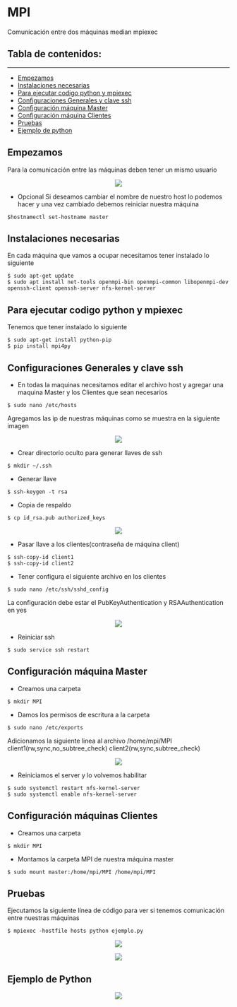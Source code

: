 # MPI
Comunicación entre dos máquinas median mpiexec
## Tabla de contenidos:
---
- [Empezamos](#empezamos)
- [Instalaciones necesarias](#instalaciones-necesarias)
- [Para ejecutar codigo python y mpiexec](#para-ejecutar-codigo-python-y-mpiexec)
- [Configuraciones Generales y clave ssh](#configuraciones-generales-y-clave-ssh) 
- [Configuración máquina Master](#configuración-maquina-master)
- [Configuración máquina Clientes](#configuración-maquinas-clientes)
- [Pruebas](#pruebas)
- [Ejemplo de python](#ejemplo-de-python)

## Empezamos
Para la comunicación entre las máquinas deben tener un mismo usuario

<p align="center"><img src="https://github.com/Gerardo25G/MPI/assets/49174524/84022712-563d-4641-9bef-244832fa31d1"/></p> 

- Opcional
Si deseamos cambiar el nombre de nuestro host lo podemos hacer y una vez cambiado debemos reiniciar nuestra máquina
```
$hostnamectl set-hostname master
``` 

## Instalaciones necesarias 
En cada máquina que vamos a ocupar necesitamos tener instalado lo siguiente 
```
$ sudo apt-get update
$ sudo apt install net-tools openmpi-bin openmpi-common libopenmpi-dev openssh-client openssh-server nfs-kernel-server
```
## Para ejecutar codigo python y mpiexec 
Tenemos que tener instalado lo siguiente
```
$ sudo apt-get install python-pip
$ pip install mpi4py
```
## Configuraciones Generales y clave ssh
- En todas la maquinas necesitamos editar el archivo host y agregar una maquina Master y los Clientes que sean necesarios
```
$ sudo nano /etc/hosts
```
Agregamos las ip de nuestras máquinas como se muestra en la siguiente imagen
<p align="center"><img src="https://github.com/Gerardo25G/MPI/assets/49174524/14f95487-8517-4284-97cc-9523f6aad8f3"/></p> 

- Crear directorio oculto para generar llaves de ssh
```
$ mkdir ~/.ssh
```
- Generar llave
```
$ ssh-keygen -t rsa
```
- Copia de respaldo
```
$ cp id_rsa.pub authorized_keys
```
<p align="center"><img src="https://github.com/Gerardo25G/MPI/assets/49174524/0cc28332-abf8-4f1a-9d3f-1a273fb3f474"/></p> 

- Pasar llave a los clientes(contraseña de máquina client) 
```
$ ssh-copy-id client1
$ ssh-copy-id client2
```
- Tener configura el siguiente archivo en los clientes
```
$ sudo nano /etc/ssh/sshd_config
```
La configuración debe estar el PubKeyAuthentication y RSAAuthentication en yes
<p align="center"><img src="https://github.com/Gerardo25G/MPI/assets/49174524/aa04f70f-bf2b-4d37-8f5a-c521e9493c69"/></p> 

- Reiniciar ssh
```
$ sudo service ssh restart
```

## Configuración máquina Master
- Creamos una carpeta
```
$ mkdir MPI
```
- Damos los permisos de escritura a la carpeta
```
$ sudo nano /etc/exports
```
Adicionamos la siguiente linea al archivo /home/mpi/MPI client1(rw,sync,no_subtree_check) client2(rw,sync,subtree_check)

<p align="center"><img src="https://github.com/Gerardo25G/MPI/assets/49174524/7541632e-e2c8-45f5-b6a1-827b1cfb5abf"/></p> 

- Reiniciamos el server y lo volvemos habilitar 
```
$ sudo systemctl restart nfs-kernel-server
$ sudo systemctl enable nfs-kernel-server
```

## Configuración máquinas Clientes
- Creamos una carpeta
```
$ mkdir MPI
```
- Montamos la carpeta MPI de nuestra máquina master
```
$ sudo mount master:/home/mpi/MPI /home/mpi/MPI
```

## Pruebas 
Ejecutamos la siguiente línea de código para ver si tenemos comunicación entre nuestras máquinas
```
$ mpiexec -hostfile hosts python ejemplo.py
```

<p align="center"><img src="https://github.com/Gerardo25G/MPI/assets/49174524/60c059b1-fe96-4ee7-bbf6-17e3ec4c3c02"/></p> 
<p align="center"><img src="https://github.com/Gerardo25G/MPI/assets/49174524/a710d3b8-f231-4aba-9044-3be0819d1338"/></p> 


## Ejemplo de Python
<p align="center"><img src="https://github.com/Gerardo25G/MPI/assets/49174524/3ea1644d-d2f8-4948-91e8-6dbfeaeb5d4c"/></p> 


